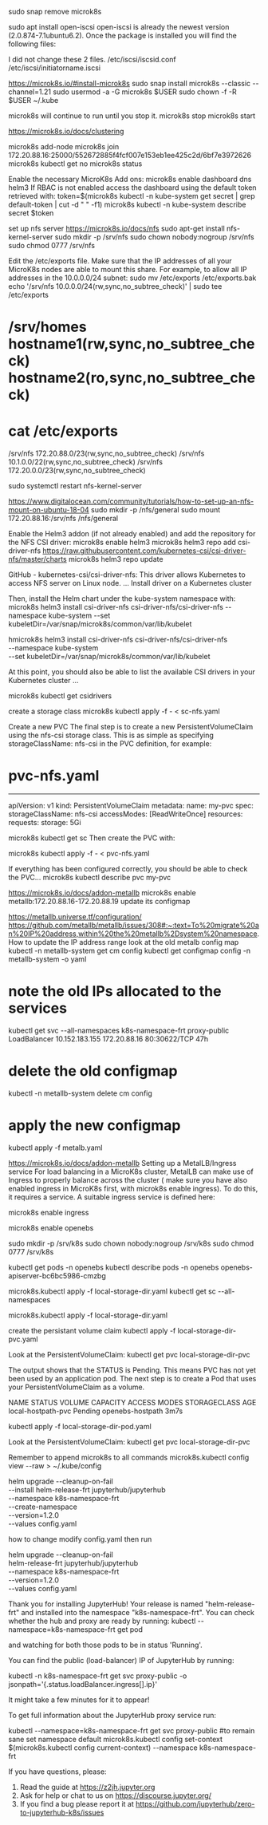 sudo snap remove microk8s

sudo apt install open-iscsi
open-iscsi is already the newest version (2.0.874-7.1ubuntu6.2).
Once the package is installed you will find the following files:

I did not change these 2 files.
/etc/iscsi/iscsid.conf
/etc/iscsi/initiatorname.iscsi

https://microk8s.io/#install-microk8s
sudo snap install microk8s --classic --channel=1.21
sudo usermod -a -G microk8s $USER
sudo chown -f -R $USER ~/.kube


microk8s will continue to run until you stop it.
microk8s stop
microk8s start

https://microk8s.io/docs/clustering

microk8s add-node
microk8s join 172.20.88.16:25000/552672885f4fcf007e153eb1ee425c2d/6bf7e3972626
microk8s kubectl get no
microk8s status


Enable the necessary MicroK8s Add ons: 
microk8s enable dashboard dns helm3
If RBAC is not enabled access the dashboard using the default token retrieved with:
token=$(microk8s kubectl -n kube-system get secret | grep default-token | cut -d " " -f1)
microk8s kubectl -n kube-system describe secret $token

set up nfs server
https://microk8s.io/docs/nfs
sudo apt-get install nfs-kernel-server
sudo mkdir -p /srv/nfs
sudo chown nobody:nogroup /srv/nfs
sudo chmod 0777 /srv/nfs

Edit the /etc/exports file. Make sure that the IP addresses of all your MicroK8s nodes are able to mount this share. For example, to allow all IP addresses in the 10.0.0.0/24 subnet:
sudo mv /etc/exports /etc/exports.bak
echo '/srv/nfs 10.0.0.0/24(rw,sync,no_subtree_check)' | sudo tee /etc/exports

# /srv/homes       hostname1(rw,sync,no_subtree_check) hostname2(ro,sync,no_subtree_check)

# cat /etc/exports
/srv/nfs 172.20.88.0/23(rw,sync,no_subtree_check)
/srv/nfs 10.1.0.0/22(rw,sync,no_subtree_check)
/srv/nfs 172.20.0.0/23(rw,sync,no_subtree_check)

sudo systemctl restart nfs-kernel-server

https://www.digitalocean.com/community/tutorials/how-to-set-up-an-nfs-mount-on-ubuntu-18-04
sudo mkdir -p /nfs/general
sudo mount 172.20.88.16:/srv/nfs /nfs/general

Enable the Helm3 addon (if not already enabled) and add the repository for the NFS CSI driver:
microk8s enable helm3
microk8s helm3 repo add csi-driver-nfs https://raw.githubusercontent.com/kubernetes-csi/csi-driver-nfs/master/charts
microk8s helm3 repo update

GitHub - kubernetes-csi/csi-driver-nfs: This driver allows Kubernetes to access NFS server on Linux node. ... Install driver on a Kubernetes cluster

Then, install the Helm chart under the kube-system namespace with:
microk8s helm3 install csi-driver-nfs csi-driver-nfs/csi-driver-nfs --namespace kube-system --set kubeletDir=/var/snap/microk8s/common/var/lib/kubelet

hmicrok8s helm3 install csi-driver-nfs csi-driver-nfs/csi-driver-nfs \
    --namespace kube-system \
    --set kubeletDir=/var/snap/microk8s/common/var/lib/kubelet


 At this point, you should also be able to list the available CSI drivers in your Kubernetes cluster …

microk8s kubectl get csidrivers

create a storage class
microk8s kubectl apply -f - < sc-nfs.yaml

Create a new PVC
The final step is to create a new PersistentVolumeClaim using the nfs-csi storage class. This is as simple as specifying storageClassName: nfs-csi in the PVC definition, for example:

# pvc-nfs.yaml
---
apiVersion: v1
kind: PersistentVolumeClaim
metadata:
  name: my-pvc
spec:
  storageClassName: nfs-csi
  accessModes: [ReadWriteOnce]
  resources:
    requests:
      storage: 5Gi

microk8s kubectl get sc 
Then create the PVC with:

microk8s kubectl apply -f - < pvc-nfs.yaml

If everything has been configured correctly, you should be able to check the PVC…
microk8s kubectl describe pvc my-pvc

https://microk8s.io/docs/addon-metallb
microk8s enable metallb:172.20.88.16-172.20.88.19
update its configmap

https://metallb.universe.tf/configuration/
https://github.com/metallb/metallb/issues/308#:~:text=To%20migrate%20an%20IP%20address,within%20the%20metallb%2Dsystem%20namespace.
How to update the IP address range
look at the old metalb config map
kubectl -n metallb-system get cm config
kubectl get configmap config -n metallb-system -o yaml
# note the old IPs allocated to the services
kubectl get svc --all-namespaces
k8s-namespace-frt   proxy-public           LoadBalancer   10.152.183.155   172.20.88.16   80:30622/TCP             47h
# delete the old configmap
kubectl -n metallb-system delete cm config
# apply the new configmap
kubectl apply -f metalb.yaml

https://microk8s.io/docs/addon-metallb
Setting up a MetalLB/Ingress service
For load balancing in a MicroK8s cluster, MetalLB can make use of Ingress to properly balance across the cluster ( make sure you have also enabled ingress in MicroK8s first, with microk8s enable ingress). To do this, it requires a service. A suitable ingress service is defined here:

microk8s enable ingress


microk8s enable openebs

sudo mkdir -p /srv/k8s
sudo chown nobody:nogroup /srv/k8s
sudo chmod 0777 /srv/k8s


kubectl get pods -n openebs
kubectl describe pods -n openebs openebs-apiserver-bc6bc5986-cmzbg


microk8s.kubectl apply -f local-storage-dir.yaml
kubectl get sc --all-namespaces

microk8s.kubectl apply -f local-storage-dir.yaml

create the persistant volume claim
kubectl apply -f local-storage-dir-pvc.yaml

Look at the PersistentVolumeClaim:
kubectl get pvc local-storage-dir-pvc

The output shows that the STATUS is Pending. This means PVC has not yet been used by an application pod. The next step is to create a Pod that uses your PersistentVolumeClaim as a volume.

NAME                 STATUS    VOLUME   CAPACITY   ACCESS MODES   STORAGECLASS       AGE
local-hostpath-pvc   Pending                                      openebs-hostpath   3m7s


kubectl apply -f local-storage-dir-pod.yaml

Look at the PersistentVolumeClaim:
kubectl get pvc local-storage-dir-pvc

Remember to append microk8s to all commands
microk8s.kubectl config view --raw > ~/.kube/config


helm upgrade --cleanup-on-fail \
  --install helm-release-frt jupyterhub/jupyterhub \
  --namespace k8s-namespace-frt \
  --create-namespace \
  --version=1.2.0 \
  --values config.yaml

how to change
modify config.yaml
then run 

helm upgrade --cleanup-on-fail \
    helm-release-frt jupyterhub/jupyterhub \
  --namespace k8s-namespace-frt \
  --version=1.2.0 \
  --values config.yaml

Thank you for installing JupyterHub!
Your release is named "helm-release-frt" and installed into the namespace "k8s-namespace-frt".
You can check whether the hub and proxy are ready by running:
 kubectl --namespace=k8s-namespace-frt get pod

and watching for both those pods to be in status 'Running'.

You can find the public (load-balancer) IP of JupyterHub by running:

  kubectl -n k8s-namespace-frt get svc proxy-public -o jsonpath='{.status.loadBalancer.ingress[].ip}'

It might take a few minutes for it to appear!

To get full information about the JupyterHub proxy service run:

  kubectl --namespace=k8s-namespace-frt get svc proxy-public
#to remain sane set namespace default
microk8s.kubectl config set-context $(microk8s.kubectl config current-context) --namespace k8s-namespace-frt

If you have questions, please:

  1. Read the guide at https://z2jh.jupyter.org
  2. Ask for help or chat to us on https://discourse.jupyter.org/
  3. If you find a bug please report it at https://github.com/jupyterhub/zero-to-jupyterhub-k8s/issues

